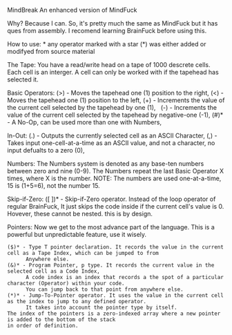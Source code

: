 MindBreak
An enhanced version of MindFuck

Why?
Because I can.
So, it's pretty much the same as MindFuck but it has ques from assembly.
I recomend learning BrainFuck before using this.

How to use:
	* any operator marked with a star (*) was either added or modifyed from source material

The Tape:
	You have a read/write head on a tape of 1000 descrete cells.
	Each cell is an interger.
	A cell can only be worked with if the tapehead has selected it.


Basic Operators:
	(>) - Moves the tapehead one (1) position to the right,
	(<) - Moves the tapehead one (1) position to the left,
	(+) - Increments the value of the current cell selected by the tapehead by one (1),
 	(-) - Increments the value of the current cell selected by the tapehead by negative-one (-1),
	(#)* - A No-Op, can be used more than one with Numbers,

In-Out:
	(.) - Outputs the currently selected cell as an ASCII Character,
	(,) - Takes input one-cell-at-a-time as an ASCII value, and not a character, no input defualts to a zero (0),

Numbers:
	The Numbers system is denoted as any base-ten numbers between zero and nine (0-9).
	The Numbers repeat the last Basic Operator X times, where X is the number.
	NOTE: The numbers are used one-at-a-time, 15 is (1+5=6), not the number 15.

Skip-if-Zero:
	([ ])* - Skip-if-Zero operator. Instead of the loop operator of regular BrainFuck,
		 It just skips the code inside if the current cell's value is 0.
		 Hovever, these cannot be nested. this is by design.

Pointers:
	Now we get to the most advance part of the language. This is a powerful but unpredictable feature, use it wisely.
	
	($)* - Type T pointer declaration. It records the value in the current cell as a Tape Index, which can be jumped to from
	      Anywhere else.
	(&)* - Program Pointer, p type. It records the current value in the selected cell as a Code Index,
	      A code index is an index that records a the spot of a particular character (Operator) within your code.
	      You can jump back to that point from anywhere else.
	(*)* - Jump-To-Pointer operator. It uses the value in the current cell as the index to jump to any defined operator.
	      It takes into account the pointer type by itself.
	The index of the pointers is a zero-indexed array where a new pointer is added to the bottom of the stack
	in order of definition.
